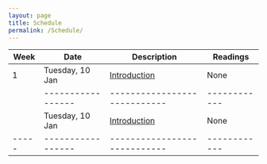 ```yaml
---
layout: page
title: Schedule
permalink: /Schedule/
---
```


Week | Date            | Description        |   Readings |
-----|-----------------|--------------------|------------|
1    | Tuesday, 10 Jan | [Introduction](test)       | None       |
     |-----------------|----------------------------|------------|
     | Tuesday, 10 Jan | [Introduction](test)       | None       |   
-----|-----------------|----------------------------|------------|
